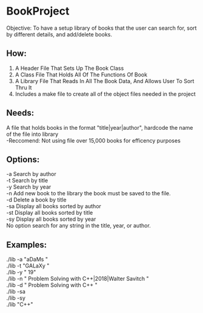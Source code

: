 # BookProject
Objective: To have a setup library of books that the user can search for, sort by different details, and add/delete books.

## How:
  1. A Header File That Sets Up The Book Class  
  2. A Class File That Holds All Of The Functions Of Book  
  3. A Library File That Reads In All The Book Data, And Allows User To Sort Thru It  
  4. Includes a make file to create all of the object files needed in the project  
  
## Needs:
 A file that holds books in the format "title|year|author", hardcode the name of the file into library  
  -Reccomend: Not using file over 15,000 books for efficency purposes   
  
## Options:
-a Search by author  
-t Search by title  
-y Search by year  
-n Add new book to the library the book must be saved to the file.  
-d Delete a book by title  
-sa Display all books sorted by author  
-st Display all books sorted by title  
-sy Display all books sorted by year  
No option search for any string in the title, year, or author.  

## Examples:
./lib -a "aDaMs "  
./lib -t "GALaXy "  
./lib -y " 19"  
./lib -n " Problem Solving with C++|2018|Walter Savitch "  
./lib -d " Problem Solving with C++ "  
./lib -sa  
./lib -sy  
./lib "C++"  
